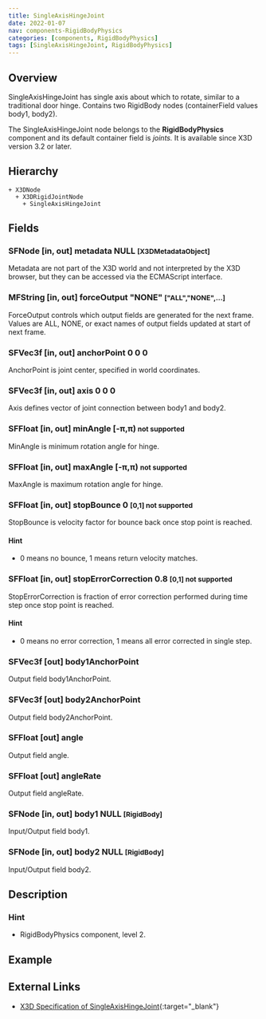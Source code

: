 ```yaml
---
title: SingleAxisHingeJoint
date: 2022-01-07
nav: components-RigidBodyPhysics
categories: [components, RigidBodyPhysics]
tags: [SingleAxisHingeJoint, RigidBodyPhysics]
---
```

<style>
.post h3 {
  word-spacing: 0.2em;
}
</style>

## Overview

SingleAxisHingeJoint has single axis about which to rotate, similar to a traditional door hinge. Contains two RigidBody nodes (containerField values body1, body2).

The SingleAxisHingeJoint node belongs to the **RigidBodyPhysics** component and its default container field is *joints.* It is available since X3D version 3.2 or later.

## Hierarchy

```
+ X3DNode
  + X3DRigidJointNode
    + SingleAxisHingeJoint
```

## Fields

### SFNode [in, out] **metadata** NULL <small>[X3DMetadataObject]</small>

Metadata are not part of the X3D world and not interpreted by the X3D browser, but they can be accessed via the ECMAScript interface.

### MFString [in, out] **forceOutput** "NONE" <small>["ALL","NONE",...]</small>

ForceOutput controls which output fields are generated for the next frame. Values are ALL, NONE, or exact names of output fields updated at start of next frame.

### SFVec3f [in, out] **anchorPoint** 0 0 0

AnchorPoint is joint center, specified in world coordinates.

### SFVec3f [in, out] **axis** 0 0 0

Axis defines vector of joint connection between body1 and body2.

### SFFloat [in, out] **minAngle** [-π,π)<small> <span class="no">not supported</span></small>

MinAngle is minimum rotation angle for hinge.

### SFFloat [in, out] **maxAngle** [-π,π) <small class="small"><span class="no">not supported</span></small>

MaxAngle is maximum rotation angle for hinge.

### SFFloat [in, out] **stopBounce** 0 <small>[0,1] <span class="no">not supported</span>
</small>

StopBounce is velocity factor for bounce back once stop point is reached.

#### Hint

- 0 means no bounce, 1 means return velocity matches.

### SFFloat [in, out] **stopErrorCorrection** 0.8 <small>[0,1] <span class="no">not supported</span>
</small>

StopErrorCorrection is fraction of error correction performed during time step once stop point is reached.

#### Hint

- 0 means no error correction, 1 means all error corrected in single step.

### SFVec3f [out] **body1AnchorPoint**

Output field body1AnchorPoint.

### SFVec3f [out] **body2AnchorPoint**

Output field body2AnchorPoint.

### SFFloat [out] **angle**

Output field angle.

### SFFloat [out] **angleRate**

Output field angleRate.

### SFNode [in, out] **body1** NULL <small>[RigidBody]</small>

Input/Output field body1.

### SFNode [in, out] **body2** NULL <small>[RigidBody]</small>

Input/Output field body2.

## Description

### Hint

- RigidBodyPhysics component, level 2.

## Example

<x3d-canvas src="https://create3000.github.io/media/examples/RigidBodyPhysics/SingleAxisHingeJoint/SingleAxisHingeJoint.x3d"></x3d-canvas>

## External Links

- [X3D Specification of SingleAxisHingeJoint](https://www.web3d.org/documents/specifications/19775-1/V4.0/Part01/components/rigidBodyPhysics.html#SingleAxisHingeJoint){:target="_blank"}
